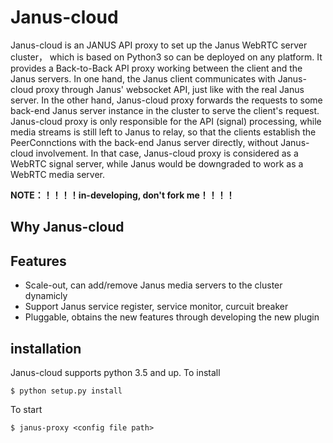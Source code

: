 Janus-cloud
=============

Janus-cloud is an JANUS API proxy to set up the Janus WebRTC server cluster， which is based on Python3 so can be deployed on any platform. It provides a Back-to-Back API proxy working between the client and the Janus servers. In one hand, the Janus client communicates with Janus-cloud proxy through Janus' websocket API, just like with the real Janus server.  In the other hand, Janus-cloud proxy forwards the requests to some back-end Janus server instance in the cluster to serve the client's request. Janus-cloud proxy is only responsible for the API (signal) processing, while media streams is still left to Janus to relay, so that the clients establish the PeerConnctions with the back-end Janus server directly, without Janus-cloud involvement. In that case, Janus-cloud proxy is considered as a WebRTC signal server, while Janus would be downgraded to work as a WebRTC media server.

**NOTE：！！！！in-developing, don't fork me！！！！**

Why Janus-cloud
-----------------


Features
-----------------

* Scale-out, can add/remove Janus media servers to the cluster dynamicly 
* Support Janus service register, service monitor, curcuit breaker
* Pluggable, obtains the new features through developing the new plugin



installation
----------------

Janus-cloud supports python 3.5 and up. To install 

``` {.sourceCode .bash}
$ python setup.py install
```

To start

``` {.sourceCode .bash}
$ janus-proxy <config file path>
```


